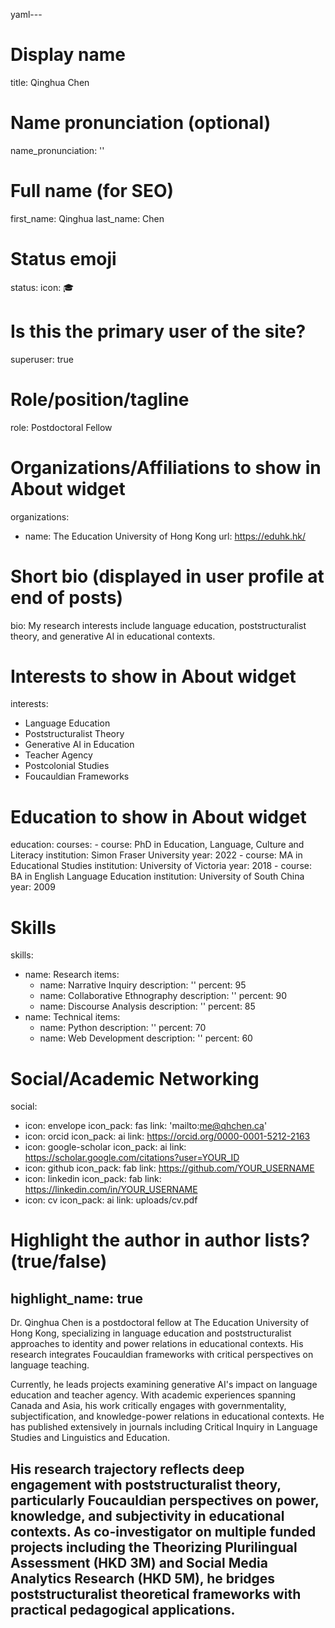 yaml---
# Display name
title: Qinghua Chen

# Name pronunciation (optional)
name_pronunciation: ''

# Full name (for SEO)
first_name: Qinghua
last_name: Chen

# Status emoji
status:
  icon: 🎓

# Is this the primary user of the site?
superuser: true

# Role/position/tagline
role: Postdoctoral Fellow

# Organizations/Affiliations to show in About widget
organizations:
  - name: The Education University of Hong Kong
    url: https://eduhk.hk/

# Short bio (displayed in user profile at end of posts)
bio: My research interests include language education, poststructuralist theory, and generative AI in educational contexts.

# Interests to show in About widget
interests:
  - Language Education
  - Poststructuralist Theory
  - Generative AI in Education
  - Teacher Agency
  - Postcolonial Studies
  - Foucauldian Frameworks

# Education to show in About widget
education:
  courses:
    - course: PhD in Education, Language, Culture and Literacy
      institution: Simon Fraser University
      year: 2022
    - course: MA in Educational Studies
      institution: University of Victoria
      year: 2018
    - course: BA in English Language Education
      institution: University of South China
      year: 2009

# Skills
skills:
  - name: Research
    items:
      - name: Narrative Inquiry
        description: ''
        percent: 95
      - name: Collaborative Ethnography
        description: ''
        percent: 90
      - name: Discourse Analysis
        description: ''
        percent: 85
  - name: Technical
    items:
      - name: Python
        description: ''
        percent: 70
      - name: Web Development
        description: ''
        percent: 60

# Social/Academic Networking
social:
  - icon: envelope
    icon_pack: fas
    link: 'mailto:me@qhchen.ca'
  - icon: orcid
    icon_pack: ai
    link: https://orcid.org/0000-0001-5212-2163
  - icon: google-scholar
    icon_pack: ai
    link: https://scholar.google.com/citations?user=YOUR_ID
  - icon: github
    icon_pack: fab
    link: https://github.com/YOUR_USERNAME
  - icon: linkedin
    icon_pack: fab
    link: https://linkedin.com/in/YOUR_USERNAME
  - icon: cv
    icon_pack: ai
    link: uploads/cv.pdf

# Highlight the author in author lists? (true/false)
highlight_name: true
---

Dr. Qinghua Chen is a postdoctoral fellow at The Education University of Hong Kong, specializing in language education and poststructuralist approaches to identity and power relations in educational contexts. His research integrates Foucauldian frameworks with critical perspectives on language teaching. 

Currently, he leads projects examining generative AI's impact on language education and teacher agency. With academic experiences spanning Canada and Asia, his work critically engages with governmentality, subjectification, and knowledge-power relations in educational contexts. He has published extensively in journals including Critical Inquiry in Language Studies and Linguistics and Education.

His research trajectory reflects deep engagement with poststructuralist theory, particularly Foucauldian perspectives on power, knowledge, and subjectivity in educational contexts. As co-investigator on multiple funded projects including the Theorizing Plurilingual Assessment (HKD 3M) and Social Media Analytics Research (HKD 5M), he bridges poststructuralist theoretical frameworks with practical pedagogical applications.
---
